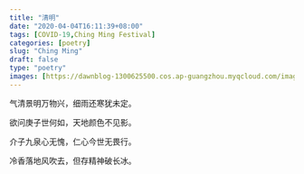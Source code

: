 ```yaml
---
title: "清明"
date: "2020-04-04T16:11:39+08:00"
tags: [COVID-19,Ching Ming Festival]
categories: [poetry]
slug: "Ching Ming"
draft: false
type: "poetry"
images: [https://dawnblog-1300625500.cos.ap-guangzhou.myqcloud.com/images/20200404150157.jpg]
---
```


气清景明万物兴，细雨还寒犹未定。

欲问庚子世何如，天地颜色不见影。

介子九泉心无愧，仁心今世无畏行。

冷香落地风吹去，但存精神破长冰。

